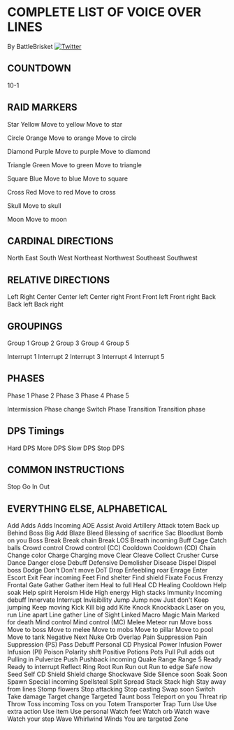 COMPLETE LIST OF VOICE OVER LINES
=================================

By BattleBrisket
[![Twitter](https://img.shields.io/twitter/url/https/twitter.com/battlebrisket.svg?style=social&label=@battlebrisket)](https://twitter.com/battlebrisket)

COUNTDOWN
---------

10-1


RAID MARKERS
------------

Star
Yellow
Move to yellow
Move to star

Circle
Orange
Move to orange
Move to circle

Diamond
Purple
Move to purple
Move to diamond

Triangle
Green
Move to green
Move to triangle

Square
Blue
Move to blue
Move to square

Cross
Red
Move to red
Move to cross

Skull
Move to skull

Moon
Move to moon


CARDINAL DIRECTIONS
-------------------

North
East
South
West
Northeast
Northwest
Southeast
Southwest


RELATIVE DIRECTIONS
-------------------

Left
Right
Center
Center left
Center right
Front
Front left
Front right
Back
Back left
Back right


GROUPINGS
---------

Group 1
Group 2
Group 3
Group 4
Group 5

Interrupt 1
Interrupt 2
Interrupt 3
Interrupt 4
Interrupt 5


PHASES
------

Phase 1
Phase 2
Phase 3
Phase 4
Phase 5

Intermission
Phase change
Switch Phase
Transition
Transition phase


DPS Timings
-----------

Hard DPS
More DPS
Slow DPS
Stop DPS


COMMON INSTRUCTIONS
-------------------
Stop
Go
In
Out


EVERYTHING ELSE, ALPHABETICAL
-----------------------------

Add
Adds
Adds Incoming
AOE
Assist
Avoid
Artillery
Attack totem
Back up
Behind Boss
Big Add
Blaze
Bleed
Blessing of sacrifice
Sac
Bloodlust
Bomb on you
Boss
Break
Break chain
Break LOS
Breath incoming
Buff
Cage
Catch balls
Crowd control
Crowd control (CC)
Cooldown
Cooldown (CD)
Chain
Change color
Charge
Charging move
Clear
Cleave
Collect
Crusher
Curse
Dance
Danger close
Debuff
Defensive
Demolisher
Disease
Dispel
Dispel boss
Dodge
Don't
Don't move
DoT
Drop
Enfeebling roar
Enrage
Enter
Escort
Exit
Fear incoming
Feet
Find shelter
Find shield
Fixate
Focus
Frenzy
Frontal
Gate
Gather
Gather item
Heal to full
Heal CD
Healing Cooldown
Help soak
Help spirit
Heroism
Hide
High energy
High stacks
Immunity
Incoming debuff
Innervate
Interrupt
Invisibility
Jump
Jump now
Just don't
Keep jumping
Keep moving
Kick
Kill big add
Kite
Knock
Knockback
Laser on you, run
Line apart
Line gather
Line of Sight
Linked
Macro
Magic
Main
Marked for death
Mind control
Mind control (MC)
Melee
Meteor run
Move boss
Move to boss
Move to melee
Move to mobs
Move to pillar
Move to pool
Move to tank
Negative
Next
Nuke
Orb
Overlap
Pain Suppression
Pain Suppression (PS)
Pass Debuff
Personal CD
Physical
Power Infusion
Power Infusion (PI)
Poison
Polarity shift
Positive
Potions
Pots
Pull
Pull adds out
Pulling in
Pulverize
Push
Pushback incoming
Quake
Range
Range 5
Ready
Ready to interrupt
Reflect
Ring
Root
Run
Run out
Run to edge
Safe now
Seed
Self CD
Shield
Shield charge
Shockwave
Side
Silence soon
Soak
Soon
Spawn
Special incoming
Spellsteal
Split
Spread
Stack
Stack high
Stay away from lines
Stomp flowers
Stop attacking
Stop casting
Swap soon
Switch
Take damage
Target change
Targeted
Taunt boss
Teleport on you
Threat rip
Throw
Toss incoming
Toss on you
Totem
Transporter
Trap
Turn
Use
Use extra action
Use item
Use personal
Watch feet
Watch orb
Watch wave
Watch your step
Wave
Whirlwind
Winds
You are targeted
Zone

